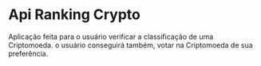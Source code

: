 # Api Ranking Crypto
Aplicação feita para o usuário verificar a classificação de uma Criptomoeda.
o usuário conseguirá também, votar na Criptomoeda de sua preferência.
